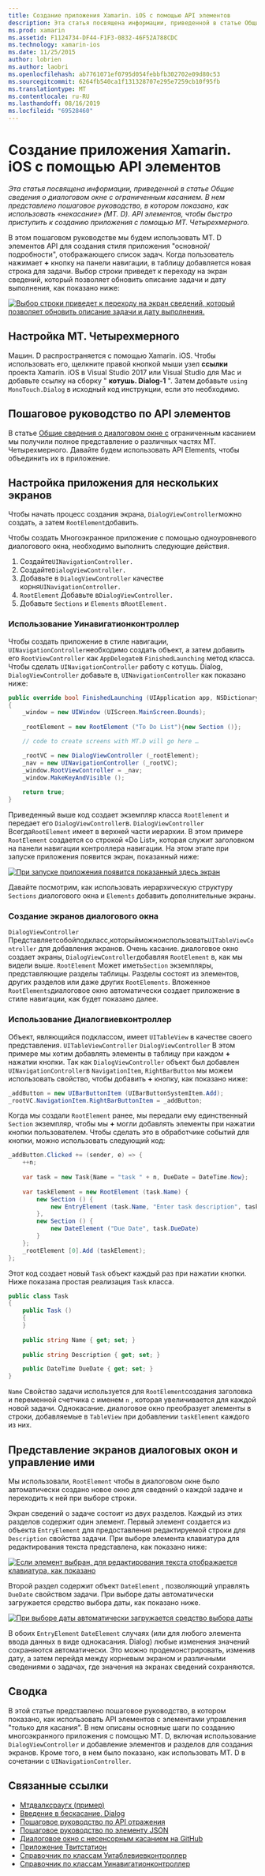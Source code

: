 ```yaml
---
title: Создание приложения Xamarin. iOS с помощью API элементов
description: Эта статья посвящена информации, приведенной в статье Общие сведения о диалоговом окне с ограниченным касанием. В нем представлено пошаговое руководство, в котором показано, как использовать «некасание» (MT. D). API элементов, чтобы быстро приступить к созданию приложения с помощью MT. Четырехмерного.
ms.prod: xamarin
ms.assetid: F1124734-DF44-F1F3-0832-46F52A788CDC
ms.technology: xamarin-ios
ms.date: 11/25/2015
author: lobrien
ms.author: laobri
ms.openlocfilehash: ab7761071ef0795d054febbfb302702e09d80c53
ms.sourcegitcommit: 6264fb540ca1f131328707e295e7259cb10f95fb
ms.translationtype: MT
ms.contentlocale: ru-RU
ms.lasthandoff: 08/16/2019
ms.locfileid: "69528460"
---
```

# <a name="creating-a-xamarinios-application-using-the-elements-api"></a>Создание приложения Xamarin. iOS с помощью API элементов

_Эта статья посвящена информации, приведенной в статье Общие сведения о диалоговом окне с ограниченным касанием. В нем представлено пошаговое руководство, в котором показано, как использовать «некасание» (MT. D). API элементов, чтобы быстро приступить к созданию приложения с помощью MT. Четырехмерного._

В этом пошаговом руководстве мы будем использовать MT. D элементов API для создания стиля приложения "основной/подробности", отображающего список задач. Когда пользователь нажимает **+** кнопку на панели навигации, в таблицу добавляется новая строка для задачи. Выбор строки приведет к переходу на экран сведений, который позволяет обновить описание задачи и дату выполнения, как показано ниже:

 [![](elements-api-walkthrough-images/01-task-list-app.png "Выбор строки приведет к переходу на экран сведений, который позволяет обновить описание задачи и дату выполнения.")](elements-api-walkthrough-images/01-task-list-app.png#lightbox)

 ## <a name="setting-up-mtd"></a>Настройка MT. Четырехмерного

Машин. D распространяется с помощью Xamarin. iOS. Чтобы использовать его, щелкните правой кнопкой мыши узел **ссылки** проекта Xamarin. iOS в Visual Studio 2017 или Visual Studio для Mac и добавьте ссылку на сборку " **котушь. Dialog-1** ". Затем добавьте `using MonoTouch.Dialog` в исходный код инструкции, если это необходимо.

## <a name="elements-api-walkthrough"></a>Пошаговое руководство по API элементов

В статье [Общие сведения о диалоговом окне с](~/ios/user-interface/monotouch.dialog/index.md) ограниченным касанием мы получили полное представление о различных частях MT. Четырехмерного. Давайте будем использовать API Elements, чтобы объединить их в приложение.

## <a name="setting-up-the-multi-screen-application"></a>Настройка приложения для нескольких экранов

Чтобы начать процесс создания экрана, `DialogViewController`можно создать, а затем `RootElement`добавить.

Чтобы создать Многоэкранное приложение с помощью одноуровневого диалогового окна, необходимо выполнить следующие действия.

1. Создайте`UINavigationController.`
1. Создайте`DialogViewController.`
1. Добавьте в `DialogViewController` качестве корня`UINavigationController.` 
1. `RootElement` Добавьте в`DialogViewController.`
1. Добавьте `Sections` и `Elements` в`RootElement.` 

### <a name="using-a-uinavigationcontroller"></a>Использование Уинавигатионконтроллер

Чтобы создать приложение в стиле навигации, `UINavigationController`необходимо создать объект, а затем добавить его `RootViewController` как `AppDelegate`в `FinishedLaunching` метод класса. Чтобы сделать `UINavigationController` работу с котушь. Dialog, `DialogViewController` добавьте в, `UINavigationController` как показано ниже:

```csharp
public override bool FinishedLaunching (UIApplication app, NSDictionary options)
{
    _window = new UIWindow (UIScreen.MainScreen.Bounds);
            
    _rootElement = new RootElement ("To Do List"){new Section ()};

    // code to create screens with MT.D will go here …

    _rootVC = new DialogViewController (_rootElement);
    _nav = new UINavigationController (_rootVC);
    _window.RootViewController = _nav;
    _window.MakeKeyAndVisible ();
            
    return true;
}
```

Приведенный выше код создает экземпляр класса `RootElement` и передает его `DialogViewController`в. `DialogViewController` Всегда`RootElement` имеет в верхней части иерархии. В этом примере `RootElement` создается со строкой «Do List», которая служит заголовком на панели навигации контроллера навигации. На этом этапе при запуске приложения появится экран, показанный ниже:

 [![](elements-api-walkthrough-images/02-to-do-list-screen-.png "При запуске приложения появится показанный здесь экран")](elements-api-walkthrough-images/02-to-do-list-screen-.png#lightbox)

Давайте посмотрим, как использовать иерархическую структуру `Sections` диалогового окна и `Elements` добавить дополнительные экраны.

### <a name="creating-the-dialog-screens"></a>Создание экранов диалогового окна

`DialogViewController` Представляетсобойподкласс,которыйможноиспользовать`UITableViewController` для добавления экранов. Очень касание. диалоговое окно создает экраны, `DialogViewController`добавляя `RootElement` в, как мы видели выше. `RootElement` Может иметь`Section` экземпляры, представляющие разделы таблицы.
Разделы состоят из элементов, других разделов или даже других `RootElements`. Вложенное `RootElements`диалоговое окно автоматически создает приложение в стиле навигации, как будет показано далее.

### <a name="using-dialogviewcontroller"></a>Использование Диалогвиевконтроллер

Объект, являющийся подклассом, имеет `UITableView` в качестве своего представления. `UITableViewController` `DialogViewController` В этом примере мы хотим добавлять элементы в таблицу при каждом **+** нажатии кнопки. Так как `DialogViewController` объект был добавлен `UINavigationController`в `NavigationItem`, `RightBarButton` мы можем использовать свойство, чтобы добавить **+** кнопку, как показано ниже:

```csharp
_addButton = new UIBarButtonItem (UIBarButtonSystemItem.Add);
_rootVC.NavigationItem.RightBarButtonItem = _addButton;
```

Когда мы создали `RootElement` ранее, мы передали ему единственный `Section` экземпляр, чтобы мы **+** могли добавлять элементы при нажатии кнопки пользователем. Чтобы сделать это в обработчике событий для кнопки, можно использовать следующий код:

```csharp
_addButton.Clicked += (sender, e) => {                
    ++n;
                
    var task = new Task{Name = "task " + n, DueDate = DateTime.Now};
                
    var taskElement = new RootElement (task.Name) {
        new Section () {
            new EntryElement (task.Name, "Enter task description", task.Description)
        },
        new Section () {
            new DateElement ("Due Date", task.DueDate)
        }
    };
    _rootElement [0].Add (taskElement);
};
```

Этот код создает новый `Task` объект каждый раз при нажатии кнопки. Ниже показана простая реализация `Task` класса.

```csharp
public class Task
{   
    public Task ()
    {
    }
      
    public string Name { get; set; }
        
    public string Description { get; set; }

    public DateTime DueDate { get; set; }
}
```

`Name` Свойство задачи используется для `RootElement`создания заголовка и переменной счетчика с именем `n` , которая увеличивается для каждой новой задачи. Однокасание. диалоговое окно преобразует элементы в строки, добавляемые в `TableView` при добавлении `taskElement` каждого из них.

## <a name="presenting-and-managing-dialog-screens"></a>Представление экранов диалоговых окон и управление ими

Мы использовали, `RootElement` чтобы в диалоговом окне было автоматически создано новое окно для сведений о каждой задаче и переходить к ней при выборе строки.

Экран сведений о задаче состоит из двух разделов. Каждый из этих разделов содержит один элемент. Первый элемент создается из объекта `EntryElement` для предоставления редактируемой строки для `Description` свойства задачи. При выборе элемента клавиатура для редактирования текста представлена, как показано ниже:

 [![](elements-api-walkthrough-images/03-create-task.png "Если элемент выбран, для редактирования текста отображается клавиатура, как показано")](elements-api-walkthrough-images/03-create-task.png#lightbox)

Второй раздел содержит объект `DateElement` , позволяющий управлять `DueDate` свойством задачи. При выборе даты автоматически загружается средство выбора даты, как показано ниже.

 [![](elements-api-walkthrough-images/04-date-picker.png "При выборе даты автоматически загружается средство выбора даты")](elements-api-walkthrough-images/04-date-picker.png#lightbox)

В обоих `EntryElement` `DateElement` случаях (или для любого элемента ввода данных в виде однокасания. Dialog) любые изменения значений сохраняются автоматически. Это можно продемонстрировать, изменив дату, а затем перейдя между корневым экраном и различными сведениями о задачах, где значения на экранах сведений сохраняются.

## <a name="summary"></a>Сводка

В этой статье представлено пошаговое руководство, в котором показано, как использовать API элементов с элементами управления "только для касания". В нем описаны основные шаги по созданию многоэкранного приложения с помощью MT. D, включая использование `DialogViewController` и добавление элементов и разделов для создания экранов. Кроме того, в нем было показано, как использовать MT. D в сочетании с `UINavigationController`.

## <a name="related-links"></a>Связанные ссылки

- [Мтдвалксраугх (пример)](https://docs.microsoft.com/samples/xamarin/ios-samples/mtdwalkthrough)
- [Введение в бескасание. Dialog](~/ios/user-interface/monotouch.dialog/index.md)
- [Пошаговое руководство по API отражения](~/ios/user-interface/monotouch.dialog/reflection-api-walkthrough.md)
- [Пошаговое руководство по элементу JSON](~/ios/user-interface/monotouch.dialog/json-element-walkthrough.md)
- [Диалоговое окно с несенсорным касанием на GitHub](https://github.com/migueldeicaza/MonoTouch.Dialog)
- [Приложение Твитстатион](https://github.com/migueldeicaza/TweetStation)
- [Справочник по классам Уитаблевиевконтроллер](https://developer.apple.com/library/ios/#DOCUMENTATION/UIKit/Reference/UITableViewController_Class/Reference/Reference.html)
- [Справочник по классам Уинавигатионконтроллер](https://developer.apple.com/library/ios/#documentation/UIKit/Reference/UINavigationController_Class/Reference/Reference.html)
